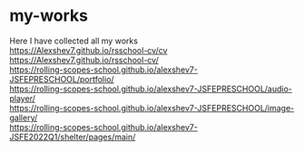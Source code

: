 # my-works
Here I have collected all my works <br/>
https://Alexshev7.github.io/rsschool-cv/cv <br/>
https://Alexshev7.github.io/rsschool-cv/ <br/>
https://rolling-scopes-school.github.io/alexshev7-JSFEPRESCHOOL/portfolio/ <br/>
https://rolling-scopes-school.github.io/alexshev7-JSFEPRESCHOOL/audio-player/ <br/>
https://rolling-scopes-school.github.io/alexshev7-JSFEPRESCHOOL/image-gallery/ <br/>
https://rolling-scopes-school.github.io/alexshev7-JSFE2022Q1/shelter/pages/main/
